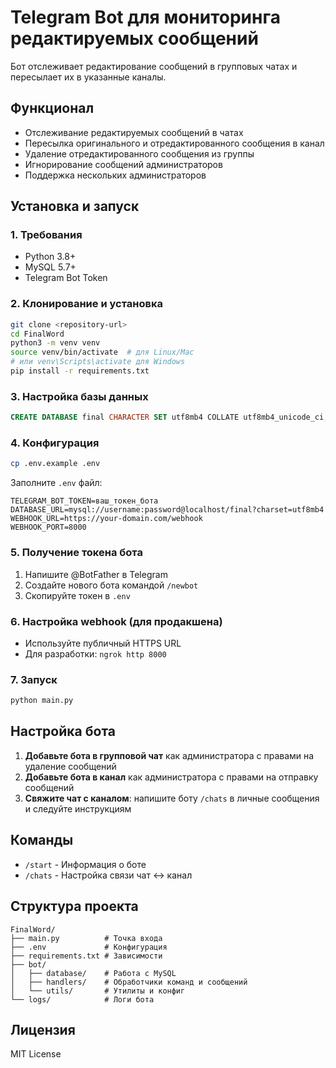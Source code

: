 # Telegram Bot для мониторинга редактируемых сообщений

Бот отслеживает редактирование сообщений в групповых чатах и пересылает их в указанные каналы.

## Функционал

- Отслеживание редактируемых сообщений в чатах
- Пересылка оригинального и отредактированного сообщения в канал
- Удаление отредактированного сообщения из группы
- Игнорирование сообщений администраторов
- Поддержка нескольких администраторов

## Установка и запуск

### 1. Требования
- Python 3.8+
- MySQL 5.7+
- Telegram Bot Token

### 2. Клонирование и установка
```bash
git clone <repository-url>
cd FinalWord
python3 -m venv venv
source venv/bin/activate  # для Linux/Mac
# или venv\Scripts\activate для Windows
pip install -r requirements.txt
```

### 3. Настройка базы данных
```sql
CREATE DATABASE final CHARACTER SET utf8mb4 COLLATE utf8mb4_unicode_ci;
```

### 4. Конфигурация
```bash
cp .env.example .env
```

Заполните `.env` файл:
```env
TELEGRAM_BOT_TOKEN=ваш_токен_бота
DATABASE_URL=mysql://username:password@localhost/final?charset=utf8mb4
WEBHOOK_URL=https://your-domain.com/webhook
WEBHOOK_PORT=8000
```

### 5. Получение токена бота
1. Напишите @BotFather в Telegram
2. Создайте нового бота командой `/newbot`
3. Скопируйте токен в `.env`

### 6. Настройка webhook (для продакшена)
- Используйте публичный HTTPS URL
- Для разработки: `ngrok http 8000`

### 7. Запуск
```bash
python main.py
```

## Настройка бота

1. **Добавьте бота в групповой чат** как администратора с правами на удаление сообщений
2. **Добавьте бота в канал** как администратора с правами на отправку сообщений
3. **Свяжите чат с каналом**: напишите боту `/chats` в личные сообщения и следуйте инструкциям

## Команды
- `/start` - Информация о боте
- `/chats` - Настройка связи чат ↔ канал

## Структура проекта
```
FinalWord/
├── main.py          # Точка входа
├── .env             # Конфигурация
├── requirements.txt # Зависимости
├── bot/
│   ├── database/    # Работа с MySQL
│   ├── handlers/    # Обработчики команд и сообщений
│   └── utils/       # Утилиты и конфиг
└── logs/            # Логи бота
```

## Лицензия
MIT License